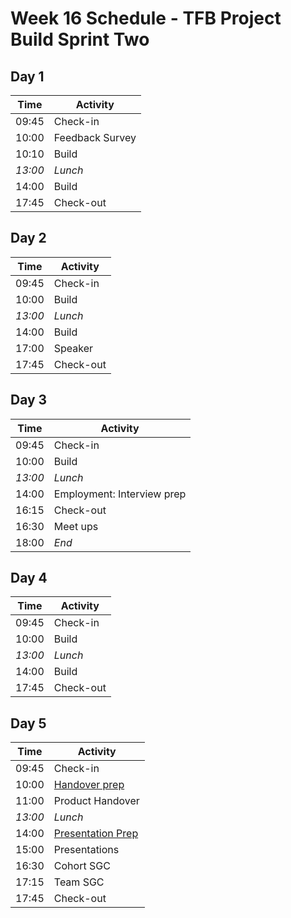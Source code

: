 # Week 16 Schedule - TFB Project Build Sprint Two

## Day 1

| Time    | Activity                                    |
| ------- | ------------------------------------------- |
| 09:45   | Check-in                                    |
| 10:00   | Feedback Survey                             |
| 10:10   | Build                                       |
| _13:00_ | _Lunch_                                     |
| 14:00   | Build                                       |
| 17:45   | Check-out                                   |

## Day 2

| Time    | Activity  |
| ------- | --------- |
| 09:45   | Check-in  |
| 10:00   | Build     |
| _13:00_ | _Lunch_   |
| 14:00   | Build     |
| 17:00   | Speaker     |
| 17:45   | Check-out |

## Day 3

| Time    | Activity        |
| ------- | --------------- |
| 09:45   | Check-in        |
| 10:00   | Build           |
| _13:00_ | _Lunch_         |
| 14:00   | Employment: Interview prep |
| 16:15   | Check-out       |
| 16:30   | Meet ups         |
| 18:00   | _End_       |

## Day 4

| Time    | Activity     |
| ------- | ------------ |
| 09:45   | Check-in     |
| 10:00   | Build        |
| _13:00_ | _Lunch_      |
| 14:00   | Build        |
| 17:45   | Check-out    |

## Day 5

| Time    | Activity                                   |
| ------- | ------------------------------------------ |
| 09:45   | Check-in                                   |
| 10:00   | [Handover prep](./po-handover.md)          |
| 11:00   | Product Handover                           |
| _13:00_ | _Lunch_                                    |
| 14:00   | [Presentation Prep](./tfb-presentation.md) |
| 15:00   | Presentations                              |
| 16:30   | Cohort SGC                                 |
| 17:15   | Team SGC             |
| 17:45   | Check-out                                  |
